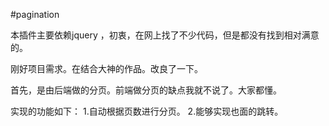 #pagination

本插件主要依赖jquery ，初衷，在网上找了不少代码，但是都没有找到相对满意的。

刚好项目需求。在结合大神的作品。改良了一下。

首先，是由后端做的分页。前端做分页的缺点我就不说了。大家都懂。

实现的功能如下：
1.自动根据页数进行分页。
2.能够实现也面的跳转。

